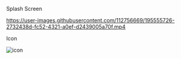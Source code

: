 Splash Screen


https://user-images.githubusercontent.com/112756669/195555726-2732438d-fc52-4321-a0ef-d2439005a70f.mp4


Icon

![icon](https://user-images.githubusercontent.com/112756669/195556011-7cb00f3e-9a23-4d5d-8d3f-629e4f2aa3c2.jpeg)
